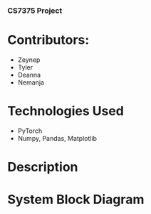 ### CS7375 Project ###

# Contributors: #
- Zeynep
- Tyler
- Deanna
- Nemanja

# Technologies Used #
- PyTorch
- Numpy, Pandas, Matplotlib

# Description #

# System Block Diagram #
